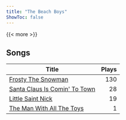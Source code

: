```yaml
---
title: "The Beach Boys"
ShowToc: false
---
```


{{< more >}}

## Songs
Title | Plays 
----- | -----: 
[Frosty The Snowman](/songs/frosty-the-snowman) | 130
[Santa Claus Is Comin' To Town](/songs/santa-claus-is-comin-to-town) | 28
[Little Saint Nick](/songs/little-saint-nick) | 19
[The Man With All The Toys](/songs/the-man-with-all-the-toys) | 1

